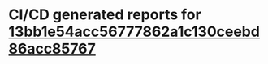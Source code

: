 # CI/CD generated reports for [13bb1e54acc56777862a1c130ceebd86acc85767](https://github.com/hydephp/develop/commit/13bb1e54acc56777862a1c130ceebd86acc85767)
